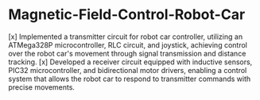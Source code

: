# Magnetic-Field-Control-Robot-Car

[x] Implemented a transmitter circuit for robot car controller, utilizing an ATMega328P microcontroller, RLC circuit, and joystick, achieving control over the robot car's movement through signal transmission and distance tracking. 
[x]	Developed a receiver circuit equipped with inductive sensors, PIC32 microcontroller, and bidirectional motor drivers, enabling a control system that allows the robot car to respond to transmitter commands with precise movements.
